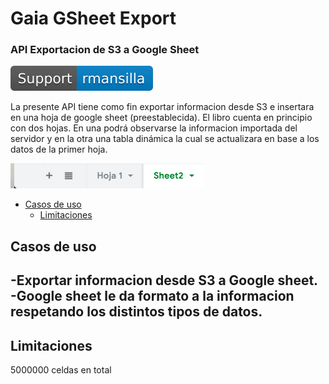 # Gaia GSheet Export 

### API Exportacion de S3 a Google Sheet

[![Support rmansilla](https://github.com/abasile-ml/testeo-git/blob/master/img/Support%20-%20rmansilla-blue.svg)](https://www.google.com/)

La presente API tiene como fin exportar informacion desde S3 e insertara en una hoja de google sheet (preestablecida). El libro cuenta en principio con dos hojas. En una podrá observarse la informacion importada del servidor y en la otra una tabla dinámica la cual se actualizara en base a los datos de la primer hoja.

![alt text](https://github.com/abasile-ml/testeo-git/blob/master/img/Screen%20Shot%202019-12-03%20at%2015.23.19.png)

- [Casos de uso](#casosdeuso)
  - [Limitaciones](#limitaciones)
## Casos de uso
-Exportar informacion desde S3 a Google sheet.
-Google sheet le da formato a la informacion respetando los distintos tipos de datos.
-

## Limitaciones
5000000 celdas en total

